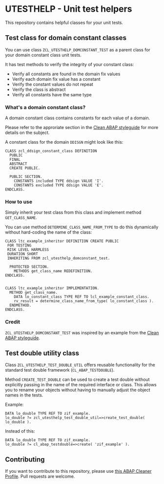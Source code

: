 # UTESTHELP - Unit test helpers

This repository contains helpful classes for your unit tests.

## Test class for domain constant classes 

You can use class `ZCL_UTESTHELP_DOMCONSTANT_TEST` as a parent class for your domain constant class unit tests.

It has test methods to verify the integrity of your constant class:

* Verify all constants are found in the domain fix values
* Verify each domain fix value has a constant
* Verify the constant values do not repeat
* Verify the class is abstract
* Verify all constants have the same type

### What's a domain constant class?

A domain constant class contains constants for each value of a domain. 

Please refer to the approriate section in the [Clean ABAP styleguide](https://github.com/SAP/styleguides/blob/93499d0/clean-abap/sub-sections/Enumerations.md) for more details on the subject.

A constant class for the domain `DDISGN` might look like this:

````abap
CLASS zcl_ddsign_constant_class DEFINITION
  PUBLIC
  FINAL
  ABSTRACT
  CREATE PUBLIC.

  PUBLIC SECTION.
    CONSTANTS included TYPE ddsign VALUE 'I'.
    CONSTANTS excluded TYPE ddsign VALUE 'E'.
ENDCLASS.
````

### How to use 

Simply inherit your test class from this class and implement method `GET_CLASS_NAME`.

You can use method `DETERMINE_CLASS_NAME_FROM_TYPE` to do this dynamically without hard-coding the name of the class:

````abap
CLASS ltc_example_inheritor DEFINITION CREATE PUBLIC
 FOR TESTING
 RISK LEVEL HARMLESS
 DURATION SHORT
 INHERITING FROM zcl_utesthelp_domconstant_test.

  PROTECTED SECTION.
    METHODS get_class_name REDEFINITION.
ENDCLASS.


CLASS ltc_example_inheritor IMPLEMENTATION.
  METHOD get_class_name.
    DATA lo_constant_class TYPE REF TO lcl_example_constant_class.
    rv_result = determine_class_name_from_type( lo_constant_class ).
  ENDMETHOD.
ENDCLASS.
````

### Credit

`ZCL_UTESTHELP_DOMCONSTANT_TEST` was inspired by an example from the [Clean ABAP styleguide](https://github.com/SAP/styleguides/blob/93499d0/clean-abap/sub-sections/Enumerations.md#prefer-classes-to-interfaces).

## Test double utility class

Class `ZCL_UTESTHELP_TEST_DOUBLE_UTIL` offers reusable functionality for the standard test double framework (`CL_ABAP_TESTDOUBLE`).

Method `CREATE_TEST_DOUBLE` can be used to create a test double without explicitly passing in the name of the required interface or class.
This allows you to rename your objects without having to manually adjust the object names in the tests.

Example:

````abap
DATA lo_double TYPE REF TO zif_example. 
lo_double ?= zcl_utesthelp_test_double_util=>create_test_double( lo_double ).
````

Instead of this:

````abap
DATA lo_double TYPE REF TO zif_example.
lo_double ?= cl_abap_testdouble=>create( 'zif_example' ).
````

## Contributing

If you want to contribute to this repository, please use [this ABAP Cleaner Profile](https://github.com/ConjuringCoffee/abap-cleaner-recommendation).
Pull requests are welcome.
